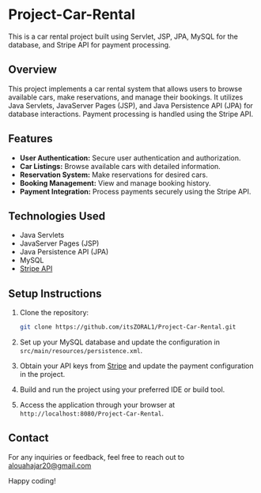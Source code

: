 # Project-Car-Rental

This is a car rental project built using Servlet, JSP, JPA, MySQL for the database, and Stripe API for payment processing.

## Overview

This project implements a car rental system that allows users to browse available cars, make reservations, and manage their bookings. It utilizes Java Servlets, JavaServer Pages (JSP), and Java Persistence API (JPA) for database interactions. Payment processing is handled using the Stripe API.

## Features

- **User Authentication:** Secure user authentication and authorization.
- **Car Listings:** Browse available cars with detailed information.
- **Reservation System:** Make reservations for desired cars.
- **Booking Management:** View and manage booking history.
- **Payment Integration:** Process payments securely using the Stripe API.

## Technologies Used

- Java Servlets
- JavaServer Pages (JSP)
- Java Persistence API (JPA)
- MySQL
- [Stripe API](https://stripe.com/docs/api)

## Setup Instructions

1. Clone the repository:

    ```bash
    git clone https://github.com/itsZORAL1/Project-Car-Rental.git
    ```

2. Set up your MySQL database and update the configuration in `src/main/resources/persistence.xml`.

3. Obtain your API keys from [Stripe](https://stripe.com/) and update the payment configuration in the project.

4. Build and run the project using your preferred IDE or build tool.

5. Access the application through your browser at `http://localhost:8080/Project-Car-Rental`.


## Contact

For any inquiries or feedback, feel free to reach out to alouahajar20@gmail.com

Happy coding!
